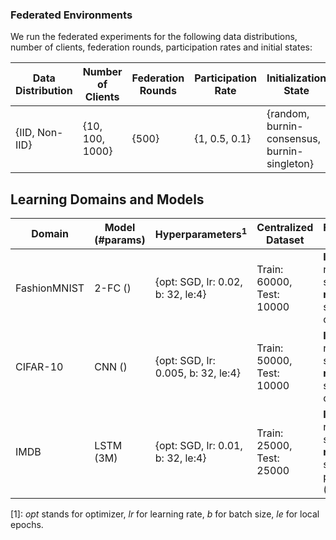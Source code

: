 ### Federated Environments

We run the federated experiments for the following data distributions, number of clients, federation rounds,
participation rates and initial states:

| Data Distribution | Number of Clients | Federation Rounds | Participation Rate | Initialization State |
| --- | --- | --- | --- | --- |
| {IID, Non-IID} | {10, 100, 1000} | {500} | {1, 0.5, 0.1} | {random, burnin-consensus, burnin-singleton} |

## Learning Domains and Models

| Domain | Model (#params) | Hyperparameters<sup>1</sup> | Centralized Dataset | Federated Dataset
| --- | --- | --- | --- | --- |
| FashionMNIST | 2-FC () | {opt: SGD, lr: 0.02, b: 32, le:4} | Train: 60000, Test: 10000 | **IID:** random shuffle, **non-IID:** sort by class |
| CIFAR-10 | CNN () | {opt: SGD, lr: 0.005, b: 32, le:4} | Train: 50000, Test: 10000 | **IID:** random shuffle, **non-IID:** sort by class |
| IMDB | LSTM (3M) | {opt: SGD, lr: 0.01, b: 32, le:4} | Train: 25000, Test: 25000 | **IID:** random shuffle, **non-IID:** sort by polarity (class) |

[1]: *opt* stands for optimizer, *lr* for learning rate, *b* for batch size, *le* for local epochs.
